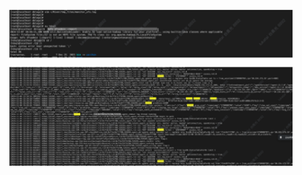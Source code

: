 

![image-20241107105843881](ext4验证.assets/image-20241107105843881.png)







![image-20241107105850771](ext4验证.assets/image-20241107105850771.png)